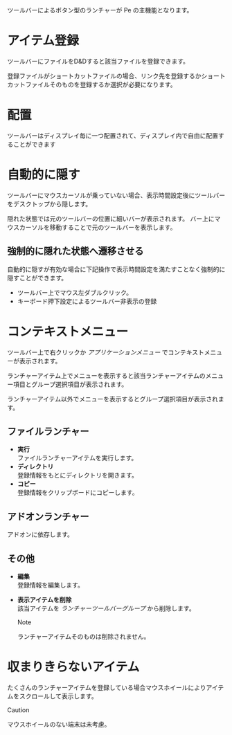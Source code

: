ツールバーによるボタン型のランチャーが Pe の主機能となります。

# アイテム登録

ツールバーにファイルをD&Dすると該当ファイルを登録できます。

登録ファイルがショートカットファイルの場合、リンク先を登録するかショートカットファイルそのものを登録するか選択が必要になります。

# 配置

ツールバーはディスプレイ毎に一つ配置されて、ディスプレイ内で自由に配置することができます

# 自動的に隠す

ツールバーにマウスカーソルが乗っていない場合、表示時間設定後にツールバーをデスクトップから隠します。

隠れた状態では元のツールバーの位置に細いバーが表示されます。 バー上にマウスカーソルを移動することで元のツールバーを表示します。

## 強制的に隠れた状態へ遷移させる

自動的に隠すが有効な場合に下記操作で表示時間設定を満たすことなく強制的に隠すことができます。

* ツールバー上でマウス左ダブルクリック。
* キーボード押下設定によるツールバー非表示の登録

# コンテキストメニュー

ツールバー上で右クリックか *アプリケーションメニュー* でコンテキストメニューが表示されます。

ランチャーアイテム上でメニューを表示すると該当ランチャーアイテムのメニュー項目とグループ選択項目が表示されます。

ランチャーアイテム以外でメニューを表示するとグループ選択項目が表示されます。

## ファイルランチャー

* **実行**  
  ファイルランチャーアイテムを実行します。
* **ディレクトリ**  
  登録情報をもとにディレクトリを開きます。
* **コピー**  
  登録情報をクリップボードにコピーします。

## アドオンランチャー

アドオンに依存します。

## その他

* **編集**  
  登録情報を編集します。
* **表示アイテムを削除**  
  該当アイテムを *ランチャーツールバーグループ* から削除します。  

  > [!NOTE]
  > ランチャーアイテムそのものは削除されません。

# 収まりきらないアイテム

たくさんのランチャーアイテムを登録している場合マウスホイールによりアイテムをスクロールして表示します。

> [!CAUTION]
> マウスホイールのない端末は未考慮。

